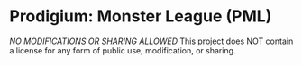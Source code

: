 # Prodigium: Monster League (PML)

*NO MODIFICATIONS OR SHARING ALLOWED*
This project does NOT contain a license for any form of public use, modification, or sharing.
